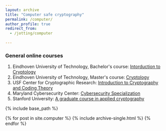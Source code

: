 ```yaml
---
layout: archive
title: "Computer safe cryptography"
permalink: /computer/
author_profile: true
redirect_from:
  - /jotting/computer
  
---
```


### General online courses
1. Eindhoven University of Technology, Bachelor's course: [Intorduction to Cryptology](https://www.hyperelliptic.org/tanja/teaching/CS21/)
2. Eindhoven University of Technology, Master's course: [Cryptology](https://www.hyperelliptic.org/tanja/teaching/crypto21/)
3. USF Center for Cryptographic Research: [Introduction to Cryptography and Coding Theory](https://www.usf-crypto.org/mad-4471/)
4. Maryland Cybersecurity Center: [Cybersecurity Specialization](https://cyber.umd.edu/education/beyond-umd)
5. Stanford University: [A graduate course in applied cryptography](https://crypto.stanford.edu/~dabo/courses/OnlineCrypto/)

{% include base_path %}


{% for post in site.computer %}
  {% include archive-single.html %}
{% endfor %}
